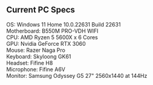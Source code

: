 ## Current PC Specs
OS: Windows 11 Home 10.0.22631 Build 22631\
Motherboard: B550M PRO-VDH WIFI\
CPU: AMD Ryzen 5 5600X x 6 Cores\
GPU: Nvidia GeForce RTX 3060\
Mouse: Razer Naga Pro\
Keyboard: Skyloong GK61\
Headset: Fifine H8\
Microphone: Fifine A6V\
Monitor: Samsung Odyssey G5 27" 2560x1440 at 144Hz
